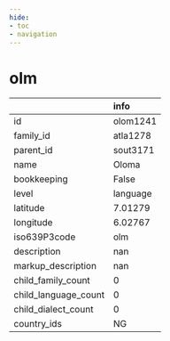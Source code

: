 ```yaml
---
hide:
- toc
- navigation
---
```

# olm
|                      | info     |
|:---------------------|:---------|
| id                   | olom1241 |
| family_id            | atla1278 |
| parent_id            | sout3171 |
| name                 | Oloma    |
| bookkeeping          | False    |
| level                | language |
| latitude             | 7.01279  |
| longitude            | 6.02767  |
| iso639P3code         | olm      |
| description          | nan      |
| markup_description   | nan      |
| child_family_count   | 0        |
| child_language_count | 0        |
| child_dialect_count  | 0        |
| country_ids          | NG       |